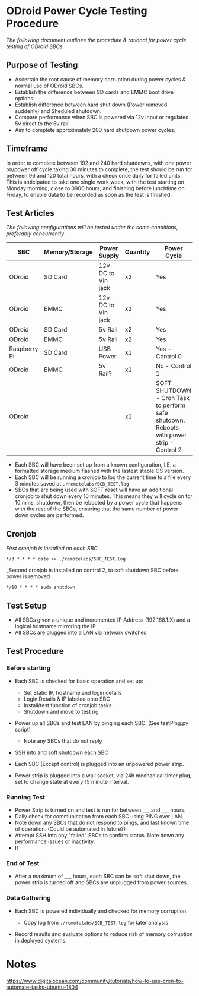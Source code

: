 # ODroid Power Cycle Testing Procedure
_The following document outlines the procedure & rational for power cycle testing of ODroid SBCs._


## Purpose of Testing
 - Ascertain the root cause of memory corruption during power cycles & normal use of ODroid SBCs.
 - Establish the difference between SD cards and EMMC boot drive options.
 - Establish difference between hard shut down (Power removed suddenly) and Sheduled shutdown.
 - Compare performance when SBC is powered via 12v input or regulated 5v direct to the 5v rail.
 - Aim to complete approximately 200 hard shutdown power cycles.
 

## Timeframe
In order to complete between 192 and 240 hard shutdowns, with one power on/power off cycle taking 30 minutes to complete, 
the test should be run for between 96 and 120 total hours, with a check once daily for failed units.
This is anticipated to take one single work week, with the test starting on Monday morning, close to 0900 hours,
and finishing before lunchtime on Friday, to enable data to be recorded as soon as the test is finished.
 

## Test Articles
_The following configurations will be tested under the same conditions, preferably concurrently_

| SBC 			| Memory/Storage    	|Power Supply		| Quantity 	| Power Cycle	|
|---			|---			|---			|---		|---		|
|ODroid 		| SD Card		| 12v DC to Vin jack	|   x2		| 	Yes	|
|ODroid 		| EMMC			| 12v DC to Vin jack	|   x2		| 	Yes	|
|ODroid 		| SD Card		| 5v Rail		|   x2		| 	Yes	|
|ODroid 		| EMMC			| 5v Rail		|   x2		| 	Yes	|
|Raspberry Pi	| SD Card			| USB Power		|x1		|Yes - Control 0	|
|ODroid			| EMMC			| 5v Rail?		|x1	|No - Control 1	|
|ODroid			| 			|        		|x1	|SOFT SHUTDOWN - Cron Task to perform safe shutdown. Reboots with power strip - Control 2 |

- Each SBC will have been set up from a known configuration, I.E. a formatted storage medium flashed with the lastest stable OS version.
- Each SBC will be running a cronjob to log the current time to a file every 3 minutes saved at `./remotelabs/SCB_TEST.log`
- SBCs that are being used with SOFT reset will have an additional cronjob to shut down every 10 minutes. This means they will cycle on for 10 mins, shutdown,
then be rebooted by a power cycle that happens with the rest of the SBCs, ensuring that the same number of power down cycles are performed.

## Cronjob
_First cronjob is installed on each SBC_
```
*/3 * * * * date >> ./remotelabs/SBC_TEST.log
```
_Second cronjob is installed on control 2, to soft shutdown SBC before power is removed
```
*/10 * * * * sudo shutdown
```
## Test Setup
- All SBCs given a unique and incremented IP Address (192.168.1.X) and a logical hostname mirroring the IP
- All SBCs are plugged into a LAN via network switches

## Test Procedure

### Before starting
- Each SBC is checked for basic operation and set up:
 	- Set Static IP, hostname and login details
	- Login Details & IP labeled onto SBC
	- Install/test function of cronjob tasks
	- Shutdown and move to test rig

- Power up all SBCs and test LAN by pinging each SBC. (See testPing.py script)
	- Note any SBCs that do not reply
- SSH into and soft shutdown each SBC


- Each SBC (Except control) is plugged into an unpowered power strip.

- Power strip is plugged into a wall socket, via 24h mechanical timer plug, set to change state at every 15 minute interval.

### Running Test

- Power Strip is turned on and test is run for between ___ and ___ hours.
- Daily check for communication from each SBC using PING over LAN.
- Note down any SBCs that do not respond to pings, and last known time of operation. (Could be automated in future?)
- Attempt SSH into any "failed" SBCs to confirm status. Note down any performance issues or inactivity.
- If 

### End of Test

- After a maximum of ___ hours, each SBC can be soft shut down, the power strip is turned off and SBCs are unplugged from power sources.

### Data Gathering

- Each SBC is powered individually and checked for memory corruption.
	- Copy log from `./remotelabs/SCB_TEST.log` for later analysis
	
- Record results and evaluate options to reduce risk of memory corruption in deployed systems.





# Notes
https://www.digitalocean.com/community/tutorials/how-to-use-cron-to-automate-tasks-ubuntu-1804



